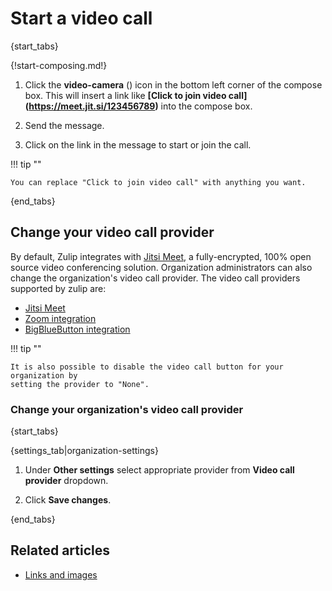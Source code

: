 # Start a video call

{start_tabs}

{!start-composing.md!}

1. Click the **video-camera** (<i class="fa fa-video-camera"></i>) icon in the
bottom left corner of the compose box. This will insert a link like
**[Click to join video call]\(https://meet.jit.si/123456789)** into the
compose box.

1. Send the message.

1. Click on the link in the message to start or join the call.

!!! tip ""

    You can replace "Click to join video call" with anything you want.

{end_tabs}

## Change your video call provider

By default, Zulip integrates with
[Jitsi Meet](https://jitsi.org/jitsi-meet/), a fully-encrypted, 100% open
source video conferencing solution. Organization administrators can also
change the organization's video call provider. The video call providers
supported by zulip are:

* [Jitsi Meet](/integrations/doc/jitsi)
* [Zoom integration](/integrations/doc/zoom)
* [BigBlueButton integration](/integrations/doc/big-blue-button)

!!! tip ""

    It is also possible to disable the video call button for your organization by
    setting the provider to "None".

### Change your organization's video call provider

{start_tabs}

{settings_tab|organization-settings}

1. Under **Other settings** select appropriate provider from **Video call provider** dropdown.

1. Click **Save changes**.

{end_tabs}

[big-blue-button-configuration]: https://zulip.readthedocs.io/en/latest/production/video-calls.html#big-blue-button
[zoom-configuration]: https://zulip.readthedocs.io/en/latest/production/video-calls.html#zoom

## Related articles

* [Links and images](/help/links-and-images)
